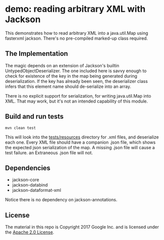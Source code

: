 # demo: reading arbitrary XML with Jackson

This demonstrates how to read arbitrary XML into a java.util.Map using fasterxml jackson.
There's no pre-compiled marked-up class required.

## The Implementation

The magic depends on an extension of Jackson's builtin
UntypedObjectDeserializer.  The one included here is savvy enough to
check for existence of the key in the map being generated during
deserialization. If the key has already been seen, the deserializer
class infers that this element name should de-serialize into an array.

There is no explicit support for serialization, for writing java.util.Map into XML.
That may work, but it's not an intended capability of this module.


## Build and run tests

```
mvn clean test
```

This will look into the [tests/resources](./src/tests/resources) directory for .xml files, and deserialize each one.
Every XML file should have a companion .json file, which shows the expected json serialization of the map. A missing .json file will cause a test failure. an Extraneous .json file will not.


## Dependencies

* jackson-core
* jackson-databind
* jackson-dataformat-xml

Notice there is no dependency on jackson-annotations.


## License

The  material in this repo is Copyright 2017 Google Inc.
and is licensed under the [Apache 2.0 License](LICENSE).




